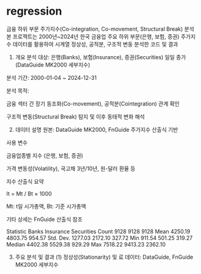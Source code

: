 # regression
금융 하위 부문 주가지수(Co-integration, Co-movement, Structural Break) 분석
본 프로젝트는 2000년~2024년 한국 금융업 주요 하위 부문(은행, 보험, 증권) 주가지수 데이터를 활용하여 시계열 정상성, 공적분, 구조적 변동 분석한 코드 및 결과

1. 개요
분석 대상: 은행(Banks), 보험(Insurance), 증권(Securities) 일일 종가 (DataGuide MK2000 세부지수)

분석 기간: 2000-01-04 ~ 2024-12-31

분석 목적:

금융 섹터 간 장기 동조화(Co-movement), 공적분(Cointegration) 관계 확인

구조적 변동(Structural Break) 탐지 및 이후 동태적 변화 해석

2. 데이터 설명
원본: DataGuide MK2000, FnGuide 주가지수 산출식 기반

사용 변수

금융업종별 지수 (은행, 보험, 증권)

가격 변동성(Volatility), 국고채 3년/10년, 원-달러 환율 등

지수 산출식 요약

It = Mt / Bt × 1000

Mt: t일 시가총액, Bt: 기준 시가총액

기타 상세는 FnGuide 산출식 참조

Statistic	Banks	Insurance	Securities
Count	9128	9128	9128
Mean	4250.19	4803.75	954.57
Std. Dev.	1277.03	2172.10	327.72
Min	911.54	501.25	319.27
Median	4402.38	5529.38	929.29
Max	7518.22	9413.23	2362.10

3. 주요 분석 및 결과
(1) 정상성(Stationarity) 및 료
데이터: DataGuide, FnGuide MK2000 세부지수
